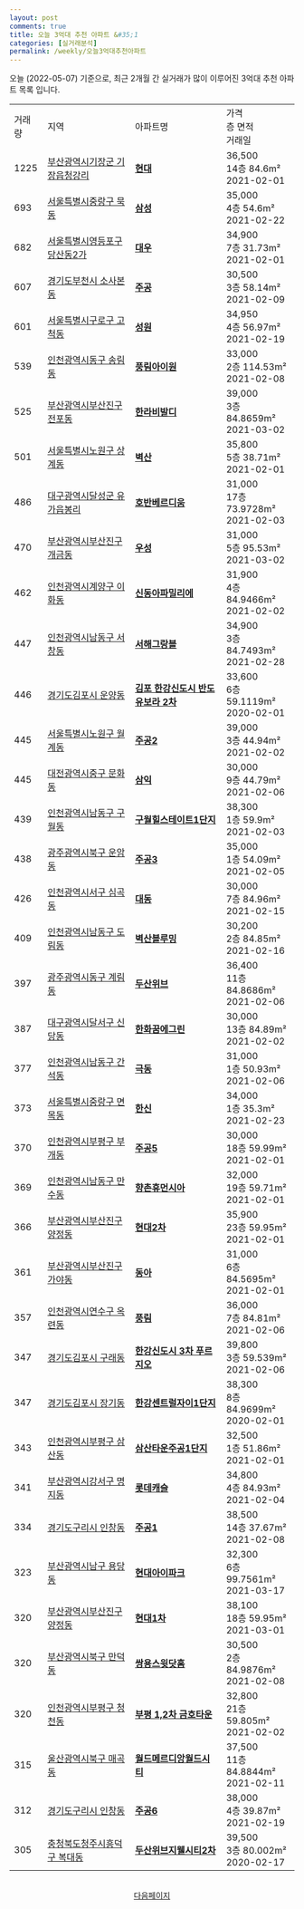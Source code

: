 ```yaml
---
layout: post
comments: true
title: 오늘 3억대 추천 아파트 &#35;1
categories: [실거래분석]
permalink: /weekly/오늘3억대추천아파트
---
```


오늘 (2022-05-07) 기준으로, 최근 2개월 간 실거래가 많이 이루어진 3억대 추천 아파트 목록 입니다.

<table class="sortable">
  <tr>
    <td>거래량</td>
    <td>지역</td>
    <td>아파트명</td>
    <td>가격<br>층 면적<br>거래일</td>
  </tr>

  <tr class="item">
    <td>1225</td>
    <td><a href="/apt/부산광역시기장군기장읍청강리">부산광역시기장군 기장읍청강리</a></td>
    <td style="font-weight: bold;"><a href="/apt/부산광역시기장군기장읍청강리현대">현대</a></td>
    <td>36,500<br>14층  84.6m²<br>2021-02-01</td>
  </tr>

  <tr class="item">
    <td>693</td>
    <td><a href="/apt/서울특별시중랑구묵동">서울특별시중랑구 묵동</a></td>
    <td style="font-weight: bold;"><a href="/apt/서울특별시중랑구묵동삼성">삼성</a></td>
    <td>35,000<br>4층  54.6m²<br>2021-02-22</td>
  </tr>

  <tr class="item">
    <td>682</td>
    <td><a href="/apt/서울특별시영등포구당산동2가">서울특별시영등포구 당산동2가</a></td>
    <td style="font-weight: bold;"><a href="/apt/서울특별시영등포구당산동2가대우">대우</a></td>
    <td>34,900<br>7층  31.73m²<br>2021-02-01</td>
  </tr>

  <tr class="item">
    <td>607</td>
    <td><a href="/apt/경기도부천시소사본동">경기도부천시 소사본동</a></td>
    <td style="font-weight: bold;"><a href="/apt/경기도부천시소사본동주공">주공</a></td>
    <td>30,500<br>3층  58.14m²<br>2021-02-09</td>
  </tr>

  <tr class="item">
    <td>601</td>
    <td><a href="/apt/서울특별시구로구고척동">서울특별시구로구 고척동</a></td>
    <td style="font-weight: bold;"><a href="/apt/서울특별시구로구고척동성원">성원</a></td>
    <td>34,950<br>4층  56.97m²<br>2021-02-19</td>
  </tr>

  <tr class="item">
    <td>539</td>
    <td><a href="/apt/인천광역시동구송림동">인천광역시동구 송림동</a></td>
    <td style="font-weight: bold;"><a href="/apt/인천광역시동구송림동풍림아이원">풍림아이원</a></td>
    <td>33,000<br>2층  114.53m²<br>2021-02-08</td>
  </tr>

  <tr class="item">
    <td>525</td>
    <td><a href="/apt/부산광역시부산진구전포동">부산광역시부산진구 전포동</a></td>
    <td style="font-weight: bold;"><a href="/apt/부산광역시부산진구전포동한라비발디">한라비발디</a></td>
    <td>39,000<br>3층  84.8659m²<br>2021-03-02</td>
  </tr>

  <tr class="item">
    <td>501</td>
    <td><a href="/apt/서울특별시노원구상계동">서울특별시노원구 상계동</a></td>
    <td style="font-weight: bold;"><a href="/apt/서울특별시노원구상계동벽산">벽산</a></td>
    <td>35,800<br>5층  38.71m²<br>2021-02-01</td>
  </tr>

  <tr class="item">
    <td>486</td>
    <td><a href="/apt/대구광역시달성군유가읍봉리">대구광역시달성군 유가읍봉리</a></td>
    <td style="font-weight: bold;"><a href="/apt/대구광역시달성군유가읍봉리호반베르디움">호반베르디움</a></td>
    <td>31,000<br>17층  73.9728m²<br>2021-02-03</td>
  </tr>

  <tr class="item">
    <td>470</td>
    <td><a href="/apt/부산광역시부산진구개금동">부산광역시부산진구 개금동</a></td>
    <td style="font-weight: bold;"><a href="/apt/부산광역시부산진구개금동우성">우성</a></td>
    <td>31,000<br>5층  95.53m²<br>2021-03-02</td>
  </tr>

  <tr class="item">
    <td>462</td>
    <td><a href="/apt/인천광역시계양구이화동">인천광역시계양구 이화동</a></td>
    <td style="font-weight: bold;"><a href="/apt/인천광역시계양구이화동신동아파밀리에">신동아파밀리에</a></td>
    <td>31,900<br>4층  84.9466m²<br>2021-02-02</td>
  </tr>

  <tr class="item">
    <td>447</td>
    <td><a href="/apt/인천광역시남동구서창동">인천광역시남동구 서창동</a></td>
    <td style="font-weight: bold;"><a href="/apt/인천광역시남동구서창동서해그랑블">서해그랑블</a></td>
    <td>34,900<br>3층  84.7493m²<br>2021-02-28</td>
  </tr>

  <tr class="item">
    <td>446</td>
    <td><a href="/apt/경기도김포시운양동">경기도김포시 운양동</a></td>
    <td style="font-weight: bold;"><a href="/apt/경기도김포시운양동김포한강신도시반도유보라2차">김포 한강신도시 반도유보라 2차</a></td>
    <td>33,600<br>6층  59.1119m²<br>2020-02-01</td>
  </tr>

  <tr class="item">
    <td>445</td>
    <td><a href="/apt/서울특별시노원구월계동">서울특별시노원구 월계동</a></td>
    <td style="font-weight: bold;"><a href="/apt/서울특별시노원구월계동주공2">주공2</a></td>
    <td>39,000<br>3층  44.94m²<br>2021-02-02</td>
  </tr>

  <tr class="item">
    <td>445</td>
    <td><a href="/apt/대전광역시중구문화동">대전광역시중구 문화동</a></td>
    <td style="font-weight: bold;"><a href="/apt/대전광역시중구문화동삼익">삼익</a></td>
    <td>30,000<br>9층  44.79m²<br>2021-02-06</td>
  </tr>

  <tr class="item">
    <td>439</td>
    <td><a href="/apt/인천광역시남동구구월동">인천광역시남동구 구월동</a></td>
    <td style="font-weight: bold;"><a href="/apt/인천광역시남동구구월동구월힐스테이트1단지">구월힐스테이트1단지</a></td>
    <td>38,300<br>1층  59.9m²<br>2021-02-03</td>
  </tr>

  <tr class="item">
    <td>438</td>
    <td><a href="/apt/광주광역시북구운암동">광주광역시북구 운암동</a></td>
    <td style="font-weight: bold;"><a href="/apt/광주광역시북구운암동주공3">주공3</a></td>
    <td>35,000<br>1층  54.09m²<br>2021-02-05</td>
  </tr>

  <tr class="item">
    <td>426</td>
    <td><a href="/apt/인천광역시서구심곡동">인천광역시서구 심곡동</a></td>
    <td style="font-weight: bold;"><a href="/apt/인천광역시서구심곡동대동">대동</a></td>
    <td>30,000<br>7층  84.96m²<br>2021-02-15</td>
  </tr>

  <tr class="item">
    <td>409</td>
    <td><a href="/apt/인천광역시남동구도림동">인천광역시남동구 도림동</a></td>
    <td style="font-weight: bold;"><a href="/apt/인천광역시남동구도림동벽산블루밍">벽산블루밍</a></td>
    <td>30,200<br>2층  84.85m²<br>2021-02-16</td>
  </tr>

  <tr class="item">
    <td>397</td>
    <td><a href="/apt/광주광역시동구계림동">광주광역시동구 계림동</a></td>
    <td style="font-weight: bold;"><a href="/apt/광주광역시동구계림동두산위브">두산위브</a></td>
    <td>36,400<br>11층  84.8686m²<br>2021-02-06</td>
  </tr>

  <tr class="item">
    <td>387</td>
    <td><a href="/apt/대구광역시달서구신당동">대구광역시달서구 신당동</a></td>
    <td style="font-weight: bold;"><a href="/apt/대구광역시달서구신당동한화꿈에그린">한화꿈에그린</a></td>
    <td>30,000<br>13층  84.89m²<br>2021-02-02</td>
  </tr>

  <tr class="item">
    <td>377</td>
    <td><a href="/apt/인천광역시남동구간석동">인천광역시남동구 간석동</a></td>
    <td style="font-weight: bold;"><a href="/apt/인천광역시남동구간석동극동">극동</a></td>
    <td>31,000<br>1층  50.93m²<br>2021-02-06</td>
  </tr>

  <tr class="item">
    <td>373</td>
    <td><a href="/apt/서울특별시중랑구면목동">서울특별시중랑구 면목동</a></td>
    <td style="font-weight: bold;"><a href="/apt/서울특별시중랑구면목동한신">한신</a></td>
    <td>34,000<br>1층  35.3m²<br>2021-02-23</td>
  </tr>

  <tr class="item">
    <td>370</td>
    <td><a href="/apt/인천광역시부평구부개동">인천광역시부평구 부개동</a></td>
    <td style="font-weight: bold;"><a href="/apt/인천광역시부평구부개동주공5">주공5</a></td>
    <td>30,000<br>18층  59.99m²<br>2021-02-01</td>
  </tr>

  <tr class="item">
    <td>369</td>
    <td><a href="/apt/인천광역시남동구만수동">인천광역시남동구 만수동</a></td>
    <td style="font-weight: bold;"><a href="/apt/인천광역시남동구만수동향촌휴먼시아">향촌휴먼시아</a></td>
    <td>32,000<br>19층  59.71m²<br>2021-02-01</td>
  </tr>

  <tr class="item">
    <td>366</td>
    <td><a href="/apt/부산광역시부산진구양정동">부산광역시부산진구 양정동</a></td>
    <td style="font-weight: bold;"><a href="/apt/부산광역시부산진구양정동현대2차">현대2차</a></td>
    <td>35,900<br>23층  59.95m²<br>2021-02-01</td>
  </tr>

  <tr class="item">
    <td>361</td>
    <td><a href="/apt/부산광역시부산진구가야동">부산광역시부산진구 가야동</a></td>
    <td style="font-weight: bold;"><a href="/apt/부산광역시부산진구가야동동아">동아</a></td>
    <td>31,000<br>6층  84.5695m²<br>2021-02-01</td>
  </tr>

  <tr class="item">
    <td>357</td>
    <td><a href="/apt/인천광역시연수구옥련동">인천광역시연수구 옥련동</a></td>
    <td style="font-weight: bold;"><a href="/apt/인천광역시연수구옥련동풍림">풍림</a></td>
    <td>36,000<br>7층  84.81m²<br>2021-02-06</td>
  </tr>

  <tr class="item">
    <td>347</td>
    <td><a href="/apt/경기도김포시구래동">경기도김포시 구래동</a></td>
    <td style="font-weight: bold;"><a href="/apt/경기도김포시구래동한강신도시3차푸르지오">한강신도시 3차 푸르지오</a></td>
    <td>39,800<br>3층  59.539m²<br>2021-02-06</td>
  </tr>

  <tr class="item">
    <td>347</td>
    <td><a href="/apt/경기도김포시장기동">경기도김포시 장기동</a></td>
    <td style="font-weight: bold;"><a href="/apt/경기도김포시장기동한강센트럴자이1단지">한강센트럴자이1단지</a></td>
    <td>38,300<br>8층  84.9699m²<br>2020-02-01</td>
  </tr>

  <tr class="item">
    <td>343</td>
    <td><a href="/apt/인천광역시부평구삼산동">인천광역시부평구 삼산동</a></td>
    <td style="font-weight: bold;"><a href="/apt/인천광역시부평구삼산동삼산타운주공1단지">삼산타운주공1단지</a></td>
    <td>32,500<br>1층  51.86m²<br>2021-02-01</td>
  </tr>

  <tr class="item">
    <td>341</td>
    <td><a href="/apt/부산광역시강서구명지동">부산광역시강서구 명지동</a></td>
    <td style="font-weight: bold;"><a href="/apt/부산광역시강서구명지동롯데캐슬">롯데캐슬</a></td>
    <td>34,800<br>4층  84.93m²<br>2021-02-04</td>
  </tr>

  <tr class="item">
    <td>334</td>
    <td><a href="/apt/경기도구리시인창동">경기도구리시 인창동</a></td>
    <td style="font-weight: bold;"><a href="/apt/경기도구리시인창동주공1">주공1</a></td>
    <td>38,500<br>14층  37.67m²<br>2021-02-08</td>
  </tr>

  <tr class="item">
    <td>323</td>
    <td><a href="/apt/부산광역시남구용당동">부산광역시남구 용당동</a></td>
    <td style="font-weight: bold;"><a href="/apt/부산광역시남구용당동현대아이파크">현대아이파크</a></td>
    <td>32,300<br>6층  99.7561m²<br>2021-03-17</td>
  </tr>

  <tr class="item">
    <td>320</td>
    <td><a href="/apt/부산광역시부산진구양정동">부산광역시부산진구 양정동</a></td>
    <td style="font-weight: bold;"><a href="/apt/부산광역시부산진구양정동현대1차">현대1차</a></td>
    <td>38,100<br>18층  59.95m²<br>2021-03-01</td>
  </tr>

  <tr class="item">
    <td>320</td>
    <td><a href="/apt/부산광역시북구만덕동">부산광역시북구 만덕동</a></td>
    <td style="font-weight: bold;"><a href="/apt/부산광역시북구만덕동쌍용스윗닷홈">쌍용스윗닷홈</a></td>
    <td>30,500<br>2층  84.9876m²<br>2021-02-08</td>
  </tr>

  <tr class="item">
    <td>320</td>
    <td><a href="/apt/인천광역시부평구청천동">인천광역시부평구 청천동</a></td>
    <td style="font-weight: bold;"><a href="/apt/인천광역시부평구청천동부평1,2차금호타운">부평 1,2차 금호타운</a></td>
    <td>32,800<br>21층  59.805m²<br>2021-02-02</td>
  </tr>

  <tr class="item">
    <td>315</td>
    <td><a href="/apt/울산광역시북구매곡동">울산광역시북구 매곡동</a></td>
    <td style="font-weight: bold;"><a href="/apt/울산광역시북구매곡동월드메르디앙월드시티">월드메르디앙월드시티</a></td>
    <td>37,500<br>11층  84.8844m²<br>2021-02-11</td>
  </tr>

  <tr class="item">
    <td>312</td>
    <td><a href="/apt/경기도구리시인창동">경기도구리시 인창동</a></td>
    <td style="font-weight: bold;"><a href="/apt/경기도구리시인창동주공6">주공6</a></td>
    <td>38,000<br>4층  39.87m²<br>2021-02-19</td>
  </tr>

  <tr class="item">
    <td>305</td>
    <td><a href="/apt/충청북도청주시흥덕구복대동">충청북도청주시흥덕구 복대동</a></td>
    <td style="font-weight: bold;"><a href="/apt/충청북도청주시흥덕구복대동두산위브지웰시티2차">두산위브지웰시티2차</a></td>
    <td>39,500<br>3층  80.002m²<br>2020-02-17</td>
  </tr>

  <tr>
      <script async src="https://pagead2.googlesyndication.com/pagead/js/adsbygoogle.js?client=ca-pub-3485438051770037"
          crossorigin="anonymous"></script>
      <ins class="adsbygoogle"
          style="display:block"
          data-ad-format="fluid"
          data-ad-layout-key="-fb+5w+4e-db+86"
          data-ad-client="ca-pub-3485438051770037"
          data-ad-slot="1827090281"></ins>
      <script>
          (adsbygoogle = window.adsbygoogle || []).push({});
      </script>
  </tr>
    
</table>

<br>
<center><a href="/weekly/오늘3억대추천아파트2">다음페이지</a></center>
<br><br>
